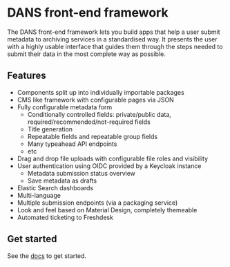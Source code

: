 # DANS front-end framework

The DANS front-end framework lets you build apps that help a user submit metadata to archiving services in a standardised way. It presents the user with a highly usable interface that guides them through the steps needed to submit their data in the most complete way as possible.

## Features

- Components split up into individually importable packages
- CMS like framework with configurable pages via JSON
- Fully configurable metadata form
    - Conditionally controlled fields: private/public data, required/recommended/not-required fields
    - Title generation
    - Repeatable fields and repeatable group fields
    - Many typeahead API endpoints
    - etc
- Drag and drop file uploads with configurable file roles and visibility
- User authentication using OIDC provided by a Keycloak instance
    - Metadata submission status overview
    - Save metadata as drafts
- Elastic Search dashboards
- Multi-language
- Multiple submission endpoints (via a packaging service)
- Look and feel based on Material Design, completely themeable
- Automated ticketing to Freshdesk

## Get started
See the [docs](/docs/README.md) to get started.

